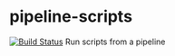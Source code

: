 # pipeline-scripts
[![Build Status](http://localhost:8088/buildStatus/icon?job=fibonacci)](http://localhost:8088/job/fibonacci/)
Run scripts from a pipeline
